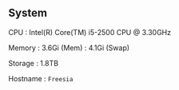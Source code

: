 ## System
CPU
:   Intel(R) Core(TM) i5-2500 CPU @ 3.30GHz

Memory
:   3.6Gi (Mem)
:   4.1Gi (Swap)

Storage
:   1.8TB

Hostname
:   `Freesia`